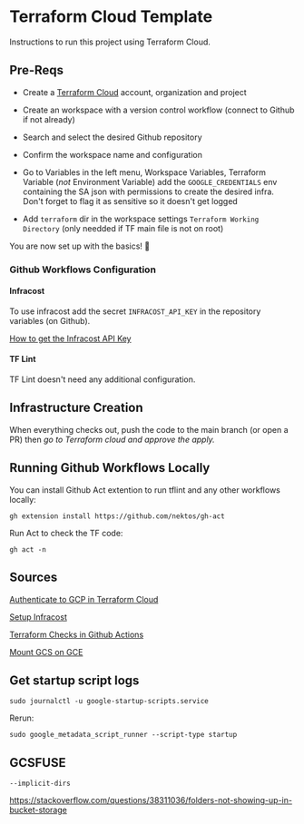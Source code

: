 
# Terraform Cloud Template

Instructions to run this project using Terraform Cloud.

## Pre-Reqs

- Create a [Terraform Cloud](https://app.terraform.io) account, organization and project

- Create an workspace with a version control workflow (connect to Github if not already)

- Search and select the desired Github repository

- Confirm the workspace name and configuration

- Go to Variables in the left menu, Workspace Variables, Terraform Variable (*not* Environment Variable) add the `GOOGLE_CREDENTIALS` env containing the SA json with permissions to create the desired infra. Don't forget to flag it as sensitive so it doesn't get logged

- Add `terraform` dir in the workspace settings `Terraform Working Directory` (only needded if TF main file is not on root)

You are now set up with the basics! 🥳

### Github Workflows Configuration

#### Infracost

To use infracost add the secret `INFRACOST_API_KEY` in the repository variables (on Github).

[How to get the Infracost API Key](https://www.infracost.io/docs/#2-get-api-key)

#### TF Lint

TF Lint doesn't need any additional configuration.

## Infrastructure Creation

When everything checks out, push the code to the main branch (or open a PR) then *go to Terraform cloud and approve the apply.* 

## Running Github Workflows Locally

You can install Github Act extention to run tflint and any other workflows locally:

`gh extension install https://github.com/nektos/gh-act`

Run Act to check the TF code:

`gh act -n`

## Sources

[Authenticate to GCP in Terraform Cloud](https://registry.terraform.io/providers/hashicorp/google/latest/docs/guides/provider_reference.html#using-terraform-cloud)

[Setup Infracost](https://github.com/infracost/actions?tab=readme-ov-file)

[Terraform Checks in Github Actions](https://medium.com/@nanditasahu031/how-to-use-different-tools-to-do-terraform-checks-in-github-actions-b16e9fa73c42)

[Mount GCS on GCE](https://cloud.google.com/storage/docs/gcsfuse-quickstart-mount-bucket)

## Get startup script logs

`sudo journalctl -u google-startup-scripts.service`

Rerun:

`sudo google_metadata_script_runner --script-type startup`

## GCSFUSE

`--implicit-dirs` 

 https://stackoverflow.com/questions/38311036/folders-not-showing-up-in-bucket-storage